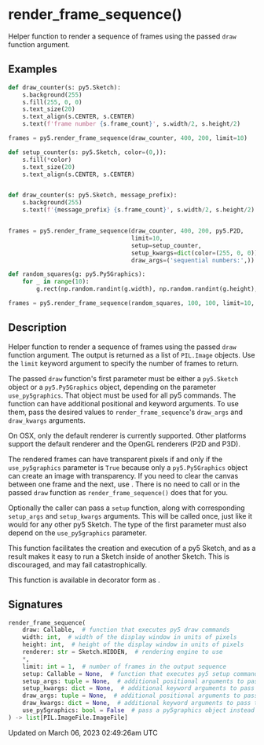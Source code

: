 # render_frame_sequence()

Helper function to render a sequence of frames using the passed `draw` function argument.

## Examples

<div class="example-table">

<div class="example-row"><div class="example-cell-image">

</div><div class="example-cell-code">

```python
def draw_counter(s: py5.Sketch):
    s.background(255)
    s.fill(255, 0, 0)
    s.text_size(20)
    s.text_align(s.CENTER, s.CENTER)
    s.text(f'frame number {s.frame_count}', s.width/2, s.height/2)

frames = py5.render_frame_sequence(draw_counter, 400, 200, limit=10)
```

</div></div>

<div class="example-row"><div class="example-cell-image">

</div><div class="example-cell-code">

```python
def setup_counter(s: py5.Sketch, color=(0,)):
    s.fill(*color)
    s.text_size(20)
    s.text_align(s.CENTER, s.CENTER)


def draw_counter(s: py5.Sketch, message_prefix):
    s.background(255)
    s.text(f'{message_prefix} {s.frame_count}', s.width/2, s.height/2)


frames = py5.render_frame_sequence(draw_counter, 400, 200, py5.P2D,
                                   limit=10,
                                   setup=setup_counter,
                                   setup_kwargs=dict(color=(255, 0, 0)),
                                   draw_args=('sequential numbers:',))
```

</div></div>

<div class="example-row"><div class="example-cell-image">

</div><div class="example-cell-code">

```python
def random_squares(g: py5.Py5Graphics):
    for _ in range(10):
        g.rect(np.random.randint(g.width), np.random.randint(g.height), 10, 10)

frames = py5.render_frame_sequence(random_squares, 100, 100, limit=10, use_py5graphics=True)
```

</div></div>

</div>

## Description

Helper function to render a sequence of frames using the passed `draw` function argument. The output is returned as a list of `PIL.Image` objects. Use the `limit` keyword argument to specify the number of frames to return.

The passed `draw` function's first parameter must be either a `py5.Sketch` object or a `py5.Py5Graphics` object, depending on the parameter `use_py5graphics`. That object must be used for all py5 commands. The function can have additional positional and keyword arguments. To use them, pass the desired values to `render_frame_sequence`'s `draw_args` and `draw_kwargs` arguments.

On OSX, only the default renderer is currently supported. Other platforms support the default renderer and the OpenGL renderers (P2D and P3D).

The rendered frames can have transparent pixels if and only if the `use_py5graphics` parameter is `True` because only a `py5.Py5Graphics` object can create an image with transparency. If you need to clear the canvas between one frame and the next, use [](py5graphics_clear). There is no need to call [](py5graphics_begin_draw) or [](py5graphics_end_draw) in the passed `draw` function as `render_frame_sequence()` does that for you.

Optionally the caller can pass a `setup` function, along with corresponding `setup_args` and `setup_kwargs` arguments. This will be called once, just like it would for any other py5 Sketch. The type of the first parameter must also depend on the `use_py5graphics` parameter.

This function facilitates the creation and execution of a py5 Sketch, and as a result makes it easy to run a Sketch inside of another Sketch. This is discouraged, and may fail catastrophically.

This function is available in decorator form as [](py5functions_render_sequence).

## Signatures

```python
render_frame_sequence(
    draw: Callable,  # function that executes py5 draw commands
    width: int,  # width of the display window in units of pixels
    height: int,  # height of the display window in units of pixels
    renderer: str = Sketch.HIDDEN,  # rendering engine to use
    *,
    limit: int = 1,  # number of frames in the output sequence
    setup: Callable = None,  # function that executes py5 setup commands
    setup_args: tuple = None,  # additional positional arguments to pass to setup function
    setup_kwargs: dict = None,  # additional keyword arguments to pass to setup function
    draw_args: tuple = None,  # additional positional arguments to pass to draw function
    draw_kwargs: dict = None,  # additional keyword arguments to pass to draw function
    use_py5graphics: bool = False  # pass a py5graphics object instead of a sketch object
) -> list[PIL.ImageFile.ImageFile]
```

Updated on March 06, 2023 02:49:26am UTC
